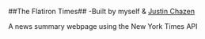 ##The Flatiron Times##
-Built by myself & [Justin Chazen](https://github.com/Jchazen96)

A news summary webpage using the New York Times API 
